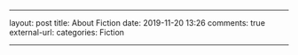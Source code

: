 ---

layout: post
title: About Fiction
date: 2019-11-20 13:26
comments: true
external-url:
categories: Fiction

---